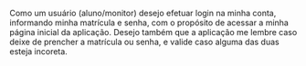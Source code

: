 Como um usuário (aluno/monitor) desejo efetuar login na minha conta, informando minha matrícula e senha, com o propósito de acessar a minha página inicial da aplicação.
Desejo também que a aplicação me lembre caso deixe de prencher a matrícula ou senha, e valide caso alguma das duas esteja incoreta.
